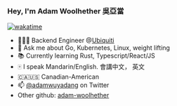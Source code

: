 ### Hey, I'm Adam Woolhether 吳亞當

[![wakatime](https://wakatime.com/badge/user/bf2e81b6-d205-4a08-a641-89ca8227df9b.svg)](https://wakatime.com/@bf2e81b6-d205-4a08-a641-89ca8227df9b)

- 👨🏼‍💻 Backend Engineer @[Ubiquiti](https://github.com/ubiquiti)
- 💬 Ask me about Go, Kubernetes, Linux, weight lifting
- 📚 Currently learning Rust, Typescript/React/JS
- 🀄️ I speak Mandarin/English. 會講中文， 英文  
- 🇨🇦🇺🇸 Canadian-American
- 📫 [@adamwuyadang](https://twitter.com/adamwuyadang) on Twitter
- Other github: [adam-woolhether](https://github.com/adam-woolhether)